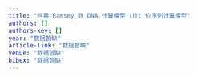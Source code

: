 ```yaml
---
title: "经典 Ramsey 数 DNA 计算模型 (Ⅰ): 位序列计算模型"
authors: []
authors-key: []
year: "数据暂缺"
article-link: "数据暂缺"
venue: "数据暂缺"
bibex: "数据暂缺"
---
```


